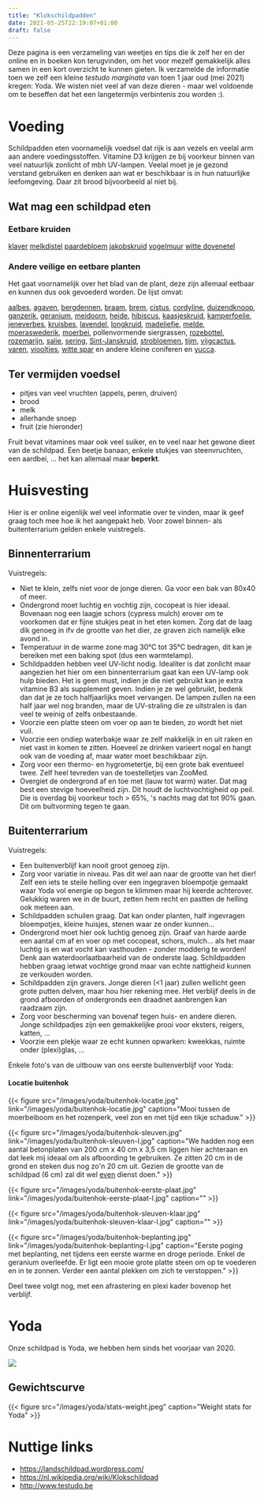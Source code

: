```yaml
---
title: "Klokschildpadden"
date: 2021-05-25T22:19:07+01:00
draft: false
---
```


Deze pagina is een verzameling van weetjes en tips die ik zelf her en der online en in boeken kon terugvinden, om het voor mezelf gemakkelijk alles samen in een kort overzicht te kunnen gieten. Ik verzamelde de informatie toen we zelf een kleine _testudo marginata_ van toen 1 jaar oud (mei 2021) kregen: Yoda. We wisten niet veel af van deze dieren - maar wel voldoende om te beseffen dat het een langetermijn verbintenis zou worden :).

# Voeding

Schildpadden eten voornamelijk voedsel dat rijk is aan vezels en veelal arm aan andere voedingsstoffen. Vitamine D3 krijgen ze bij voorkeur binnen van veel natuurlijk zonlicht of mbh UV-lampen. Veelal moet je je gezond verstand gebruiken en denken aan wat er beschikbaar is in hun natuurlijke leefomgeving. Daar zit brood bijvoorbeeld al niet bij.

## Wat mag een schildpad eten

### Eetbare kruiden

[klaver](https://nl.wikipedia.org/wiki/Rode_klaver)
[melkdistel](https://nl.wikipedia.org/wiki/Melkdistel)
[paardebloem](https://nl.wikipedia.org/wiki/Paardenbloem)
[jakobskruid](https://nl.wikipedia.org/wiki/Jakobskruid)
[vogelmuur](https://nl.wikipedia.org/wiki/Vogelmuur)
[witte dovenetel](https://nl.wikipedia.org/wiki/Witte_dovenetel)

### Andere veilige en eetbare planten

Het gaat voornamelijk over het blad van de plant, deze zijn allemaal eetbaar en kunnen dus ook gevoederd worden. De lijst omvat:

[aalbes](https://nl.wikipedia.org/wiki/Aalbes), [agaven](https://nl.wikipedia.org/wiki/Agave_(geslacht)), [bergdennen](https://nl.wikipedia.org/wiki/Bergden), [braam](https://nl.wikipedia.org/wiki/Braam_(geslacht)), [brem](https://nl.wikipedia.org/wiki/Brem_(plant)), [cistus](https://nl.wikipedia.org/wiki/Cistus), [cordyline](https://nl.wikipedia.org/wiki/Cordyline), [duizendknoop](https://nl.wikipedia.org/wiki/Duizendknoop), [ganzerik](https://nl.wikipedia.org/wiki/Ganzerik_(geslacht)), [geranium](https://nl.wikipedia.org/wiki/Geranium_(geslacht)), [meidoorn](https://nl.wikipedia.org/wiki/Meidoorn), [heide](https://nl.wikipedia.org/wiki/Heidefamilie), [hibiscus](https://nl.wikipedia.org/wiki/Hibiscus), [kaasjeskruid](https://nl.wikipedia.org/wiki/Kaasjeskruid), [kamperfoelie](https://nl.wikipedia.org/wiki/Kamperfoelie), [jeneverbes](https://nl.wikipedia.org/wiki/Jeneverbes), [kruisbes](https://nl.wikipedia.org/wiki/Kruisbes), [lavendel](https://nl.wikipedia.org/wiki/Lavendel), [longkruid](https://nl.wikipedia.org/wiki/Longkruid), [madeliefje](https://nl.wikipedia.org/wiki/Madeliefje), [melde](https://nl.wikipedia.org/wiki/Melde), [moeraswederik](https://nl.wikipedia.org/wiki/Moeraswederik), [moerbei](https://nl.wikipedia.org/wiki/Moerbeifamilie), pollenvormende siergrassen, [rozebottel](https://nl.wikipedia.org/wiki/Rozenbottel), [rozemarijn](https://nl.wikipedia.org/wiki/Rozemarijn_(plant)), [salie](https://nl.wikipedia.org/wiki/Salie_(geslacht)), [sering](https://nl.wikipedia.org/wiki/Sering), [Sint-Janskruid](https://nl.wikipedia.org/wiki/Sint-janskruid), [strobloemen](https://nl.wikipedia.org/wiki/Strobloem_(plant)), [tijm](https://nl.wikipedia.org/wiki/Tijm), [vijgcactus](https://nl.wikipedia.org/wiki/Opuntia), [varen](https://nl.wikipedia.org/wiki/Zachte_naaldvaren), [viooltjes](https://nl.wikipedia.org/wiki/Viooltje), [witte spar](https://nl.wikipedia.org/wiki/Witte_spar) en andere kleine coniferen en [yucca](https://nl.wikipedia.org/wiki/Yucca).

## Ter vermijden voedsel

- pitjes van veel vruchten (appels, peren, druiven)
- brood
- melk
- allerhande snoep
- fruit (zie hieronder)

Fruit bevat vitamines maar ook veel suiker, en te veel naar het gewone dieet van de schildpad. Een beetje banaan, enkele stukjes van steenvruchten, een aardbei, ... het kan allemaal maar **beperkt**.

# Huisvesting

Hier is er online eigenlijk wel veel informatie over te vinden, maar ik geef graag toch mee hoe ik het aangepakt heb. Voor zowel binnen- als buitenterrarium gelden enkele vuistregels.

## Binnenterrarium

Vuistregels:

- Niet te klein, zelfs niet voor de jonge dieren. Ga voor een bak van 80x40 of meer.
- Ondergrond moet luchtig en vochtig zijn, cocopeat is hier ideaal. Bovenaan nog een laagje schors (cypress mulch) erover om te voorkomen dat er fijne stukjes peat in het eten komen. Zorg dat de laag dik genoeg in ifv de grootte van het dier, ze graven zich namelijk elke avond in.
- Temperatuur in de warme zone mag 30°C tot 35°C bedragen, dit kan je bereiken met een baking spot (dus een warmtelamp).
- Schildpadden hebben veel UV-licht nodig. Idealiter is dat zonlicht maar aangezien het hier om een binnenterrarium gaat kan een UV-lamp ook hulp bieden. Het is geen must, indien je die niet gebruikt kan je extra vitamine B3 als supplement geven. Indien je ze wel gebruikt, bedenk dan dat je ze toch halfjaarlijks moet vervangen. De lampen zullen na een half jaar wel nog branden, maar de UV-straling die ze uitstralen is dan veel te weinig of zelfs onbestaande.
- Voorzie een platte steen om voer op aan te bieden, zo wordt het niet vuil.
- Voorzie een ondiep waterbakje waar ze zelf makkelijk in en uit raken en niet vast in komen te zitten. Hoeveel ze drinken varieert nogal en hangt ook van de voeding af, maar water moet beschikbaar zijn.
- Zorg voor een thermo- en hygrometertje, bij een grote bak eventueel twee. Zelf heel tevreden van de toestelletjes van ZooMed.
- Overgiet de ondergrond af en toe met (lauw tot warm) water. Dat mag best een stevige hoeveelheid zijn. Dit houdt de luchtvochtigheid op peil. Die is overdag bij voorkeur toch > 65%, 's nachts mag dat tot 90% gaan. Dit om bultvorming tegen te gaan.

## Buitenterrarium

Vuistregels:

- Een buitenverblijf kan nooit groot genoeg zijn.
- Zorg voor variatie in niveau. Pas dit wel aan naar de grootte van het dier! Zelf een iets te steile helling over een ingegraven bloempotje gemaakt waar Yoda vol energie op begon te klimmen maar hij keerde achterover. Gelukkig waren we in de buurt, zetten hem recht en pastten de helling ook meteen aan.
- Schildpadden schuilen graag. Dat kan onder planten, half ingevragen bloempotjes, kleine huisjes, stenen waar ze onder kunnen...
- Ondergrond moet hier ook luchtig genoeg zijn. Graaf van harde aarde een aantal cm af en voer op met cocopeat, schors, mulch... als het maar luchtig is en wat vocht kan vasthouden - zonder modderig te worden! Denk aan waterdoorlaatbaarheid van de onderste laag. Schildpadden hebben graag ietwat vochtige grond maar van echte nattigheid kunnen ze verkouden worden.
- Schildpadden zijn gravers. Jonge dieren (<1 jaar) zullen wellicht geen grote putten delven, maar hou hier rekening mee. Het verblijf deels in de grond afboorden of ondergronds een draadnet aanbrengen kan raadzaam zijn.
- Zorg voor bescherming van bovenaf tegen huis- en andere dieren. Jonge schildpadjes zijn een gemakkelijke prooi voor eksters, reigers, katten, ...
- Voorzie een plekje waar ze echt kunnen opwarken: kweekkas, ruimte onder (plexi)glas, ...

Enkele foto's van de uitbouw van ons eerste buitenverblijf voor Yoda:

#### Locatie buitenhok

{{< figure src="/images/yoda/buitenhok-locatie.jpg" link="/images/yoda/buitenhok-locatie.jpg" caption="Mooi tussen de moerbeiboom en het rozenperk, veel zon en met tijd een tikje schaduw." >}}

{{< figure src="/images/yoda/buitenhok-sleuven.jpg" link="/images/yoda/buitenhok-sleuven-l.jpg" caption="We hadden nog een aantal betonplaten van 200 cm x 40 cm x 3,5 cm liggen hier achteraan en dat leek mij ideaal om als afboording te gebruiken. Ze zitten 20 cm in de grond en steken dus nog zo'n 20 cm uit. Gezien de grootte van de schildpad (6 cm) zal dit wel <a href=''> even</a> dienst doen." >}}

{{< figure src="/images/yoda/buitenhok-eerste-plaat.jpg" link="/images/yoda/buitenhok-eerste-plaat-l.jpg" caption="" >}}

{{< figure src="/images/yoda/buitenhok-sleuven-klaar.jpg" link="/images/yoda/buitenhok-sleuven-klaar-l.jpg" caption="" >}}

{{< figure src="/images/yoda/buitenhok-beplanting.jpg" link="/images/yoda/buitenhok-beplanting-l.jpg" caption="Eerste poging met beplanting, net tijdens een eerste warme en droge periode. Enkel de geranium overleefde. Er ligt een mooie grote platte steen om op te voederen en in te zonnen. Verder een aantal plekken om zich te verstoppen." >}}

Deel twee volgt nog, met een afrastering en plexi kader bovenop het verblijf.

# Yoda

Onze schildpad is Yoda, we hebben hem sinds het voorjaar van 2020.

![](/images/yoda/welcome.jpg)

## Gewichtscurve

{{< figure src="/images/yoda/stats-weight.jpeg" caption="Weight stats for Yoda" >}}



# Nuttige links

- https://landschildpad.wordpress.com/
- https://nl.wikipedia.org/wiki/Klokschildpad
- http://www.testudo.be
